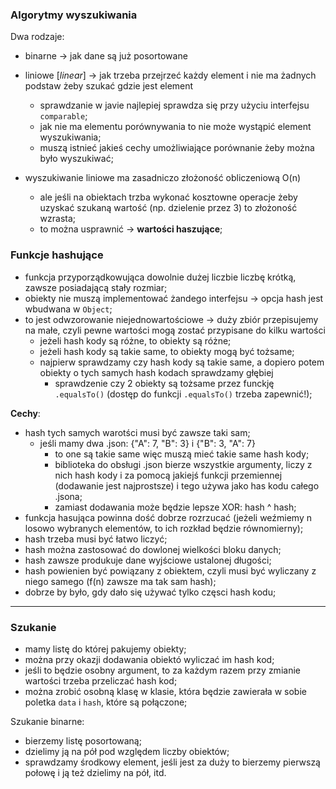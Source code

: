 ### Algorytmy wyszukiwania

Dwa rodzaje:
- binarne -> jak dane są już posortowane

- liniowe [_linear_] -> jak trzeba przejrzeć każdy element i nie ma żadnych podstaw żeby szukać gdzie jest element
    - sprawdzanie w javie najlepiej sprawdza się przy użyciu interfejsu `comparable`;
    - jak nie ma elementu porównywania to nie może wystąpić element wyszukiwania;
    - muszą istnieć jakieś cechy umożliwiające porównanie żeby można było wyszukiwać;

- wyszukiwanie liniowe ma zasadniczo złożoność obliczeniową O(n)
    - ale jeśli na obiektach trzba wykonać kosztowne operacje żeby uzyskać szukaną wartość (np. dzielenie przez 3) to złożoność wzrasta;
    - to można usprawnić -> **wartości haszujące**;

### Funkcje hashujące
- funkcja przyporządkowująca dowolnie dużej liczbie liczbę krótką, zawsze posiadającą stały rozmiar;
- obiekty nie muszą implementować żandego interfejsu -> opcja hash jest wbudwana w `Object`;
- to jest odwzorowanie niejednowartościowe -> duży zbiór przepisujemy na małe, czyli pewne wartości mogą zostać przypisane do kilku wartości
    - jeżeli hash kody są różne, to obiekty są różne;
    - jeżeli hash kody są takie same, to obiekty mogą być tożsame;
    - najpierw sprawdzamy czy hash kody są takie same, a dopiero potem obiekty o tych samych hash kodach sprawdzamy głębiej
        - sprawdzenie czy 2 obiekty są tożsame przez funckję `.equalsTo()` (dostęp do funkcji `.equalsTo()` trzeba zapewnić!);

**Cechy**:
- hash tych samych warotści musi być zawsze taki sam;
    - jeśli mamy dwa .json: {"A": 7, "B": 3} i {"B": 3, "A": 7}
        - to one są takie same więc muszą mieć takie same hash kody;
        - biblioteka do obsługi .json bierze wszystkie argumenty, liczy z nich hash kody i za pomocą jakiejś funkcji przemiennej (dodawanie jest najprostsze) i tego używa jako has kodu całego .jsona;
        - zamiast dodawania może będzie lepsze XOR: hash ^ hash;
- funkcja hasująca powinna dość dobrze rozrzucać (jeżeli weźmiemy n losowo wybranych elementów, to ich rozkład będzie równomierny);
- hash trzeba musi być łatwo liczyć;
- hash można zastosować do dowlonej wielkości bloku danych;
- hash zawsze produkuje dane wyjściowe ustalonej długości;
- hash powienien być powiązany z obiektem, czyli musi być wyliczany z niego samego (f(n) zawsze ma tak sam hash);
- dobrze by było, gdy dało się używać tylko częsci hash kodu;

---

### Szukanie
- mamy listę do której pakujemy obiekty;
- można przy okazji dodawania obiektó wyliczać im hash kod;
- jeśli to będzie osobny argument, to za każdym razem przy zmianie wartości trzeba przeliczać hash kod;
- można zrobić osobną klasę w klasie, która będzie zawierała w sobie poletka `data` i `hash`, które są połączone;

Szukanie binarne:
- bierzemy listę posortowaną;
- dzielimy ją na pół pod względem liczby obiektów;
- sprawdzamy środkowy element, jeśli jest za duży to bierzemy pierwszą połowę i ją też dzielimy na pół, itd.

